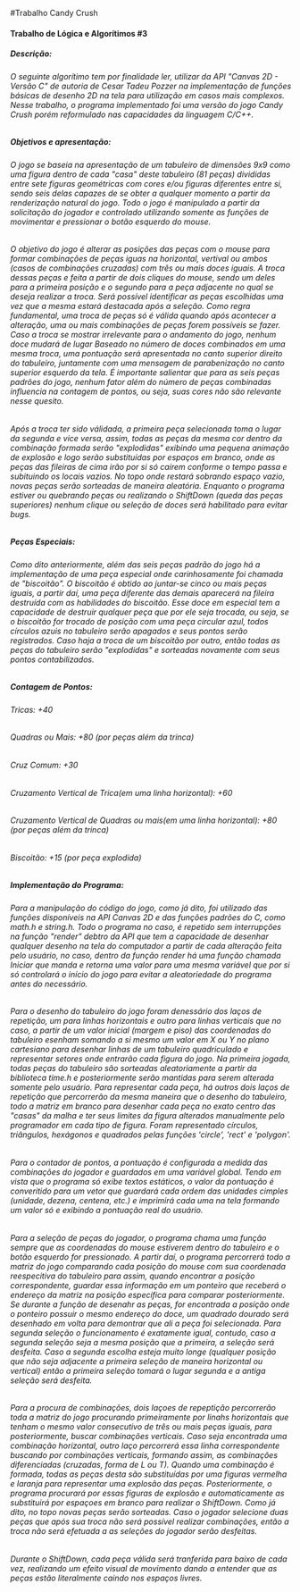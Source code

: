 #Trabalho Candy Crush
<h4>Trabalho de Lógica e Algorítimos #3 <h4>
<h5>Descrição: </h5>
	
<h6> O seguinte algorítimo tem por finalidade ler, utilizar da API "Canvas 2D - Versão C" de autoria de Cesar Tadeu Pozzer na implementação de funções básicas de desenho 2D na tela para utilização em casos mais complexos. Nesse trabalho, o programa implementado foi uma versão do jogo Candy Crush porém reformulado nas capacidades da linguagem C/C++. </h6>
	
<h5>Objetivos e apresentação:</h5>

<h6>	O jogo se baseia na apresentação de um tabuleiro de dimensões 9x9 como uma figura dentro de	cada "casa" deste tabuleiro (81 peças) divididas entre sete figuras geométricas com cores e/ou figuras diferentes entre si, sendo seis delas capazes de se obter a qualquer momento a partir da renderização natural do jogo. Todo o jogo é manipulado a partir da solicitação do jogador e controlado utilizando somente as funções de movimentar e pressionar o botão esquerdo do mouse.</h6>

<h6>O objetivo do jogo é alterar as posições das peças com o mouse para formar combinações de peças iguas na horizontal, vertival ou ambos (casos de combinações cruzadas) com três ou mais doces iguais. A troca	dessas peças e feita a partir de dois cliques do mouse, sendo um deles para a primeira posição e o segundo para a peça adjacente no qual se deseja realizar a troca. Será possível identificar as peças escolhidas uma vez que a mesma estará destacada após a seleção. Como regra fundamental, uma troca de peças só é válida quando após acontecer a alteração, uma ou mais combinações de peças forem possíveis se fazer. Caso a troca se mostrar irrelevante para o andamento do jogo, nenhum doce mudará de lugar Baseado no número de doces combinados em uma mesma troca, uma pontuação será apresentada no canto superior direito do tabuleiro, juntamente com uma mensagem de parabenização no canto superior esquerdo da tela. É importante salientar que para as seis peças padrões do jogo, nenhum fator além do número de peças combinadas influencia na contagem de pontos, ou seja, suas cores não são relevante nesse quesito.</h6>

<h6>Após a troca ter sido válidada, a primeira peça selecionada toma o lugar da segunda e vice versa, assim, todas as peças da mesma cor dentro da combinação formada serão "explodidas"  exibindo uma pequena animação de	explosão e logo serão substituídas por espaços em branco, onde as peças das fileiras de cima irão por si só	caírem conforme o tempo passa e subituindo os locais vazios. No topo onde restará sobrando espaço vazio, novas peças serão sorteadas de maneira aleatória. Enquanto o programa estiver ou quebrando peças ou realizando o ShiftDown (queda das peças superiores) nenhum clique ou seleção de doces será habilitado para evitar bugs.</h6>

<h5>Peças Especiais:</h5>

<h6>Como dito anteriormente, além das seis peças padrão do jogo há a implementação de uma peça especial onde carinhosamente foi chamada de "biscoitão". O biscoitão é obtido ao juntar-se cinco ou mais peças iguais, a partir daí, uma peça diferente das demais aparecerá na fileira destruída com as habilidades do biscoitão. Esse doce em especial tem a capacidade de destruir qualquer peça que por ele seja trocada, ou seja, se o biscoitão for trocado de posição com uma peça circular azul, todos círculos azuis no tabuleiro serão apagados e seus pontos serão registrados. Caso haja a troca de um biscoitão por outro, então todas as peças do tabuleiro serão "explodidas" e sorteadas novamente com seus pontos contabilizados.</h6>
  
<h5>Contagem de Pontos:</h5>
	
<h6>Tricas:                                   		                       	+40 </h6>
<h6>Quadras ou Mais:                                                 	+80 (por peças além da trinca)</h6>
<h6>Cruz Comum:                                                      	+30</h6>
<h6>Cruzamento Vertical de Trica(em uma linha horizontal):           	+60</h6>
<h6>Cruzamento Vertical de Quadras ou mais(em uma linha horizontal): 	+80 (por peças além da trinca)</h6>
<h6>Biscoitão:                                                       	+15 (por peça explodida) </h6>

<h5>Implementação do Programa:</h5>

<h6>Para a manipulação do código do jogo, como já dito, foi utilizado das funções disponíveis na API Canvas 2D e das funções padrões do C, como math.h e string.h. Todo o programa no caso, é repetido sem interrupções na função "render" debtro da API que tem a capacidade de desenhar qualquer desenho na tela do computador a partir de cada alteração feita pelo usuário, no caso, dentro da função render há uma função chamada Iniciar que manda e retorna uma valor para uma mesma variável que por si só controlará o início do jogo para evitar a aleatoriedade do programa antes do necessário. </h6>

<h6>Para o desenho do tabuleiro do jogo foram denessário dos laços de repetição, um para linhas horizontais e outro	para linhas verticais que no caso, a partir de um valor inicial (margem e piso) das coordenadas do tabuleiro esenham somando a si mesmo um valor em X ou Y no plano cartesiano para desenhar linhas de um tabuleiro quadriculado e representar setores onde entrarão cada figura do jogo. Na primeira jogada, todas peças do tabuleiro são sorteadas aleatoriamente a partir da biblioteca time.h e posteriormente serão mantidas para serem alterada somente pelo usuário. Para representar cada peça, há outros dois laços de repetição que percorrerão da mesma maneira que o desenho do tabuleiro, todo a matriz em branco para desenhar cada peça no exato centro das "casas" da malha e ter seus limites da figura alterados manualmente pelo programador em cada tipo de figura. Foram representado círculos, triângulos, hexágonos e quadrados pelas funções 'circle', 'rect' e 'polygon'.</h6>

<h6>Para o contador de pontos, a pontuação é configurada a medida das combinações do jogador e guardados em uma variável global. Tendo em vista que o programa só exibe textos estáticos, o valor da pontuação é converitido para um vetor que guardará cada ordem das unidades cimples (unidade, dezena, centena, etc.) e imprimirá cada uma na tela formando um valor só e exibindo a pontuação real do usuário.</h6>

<h6>Para a seleção de peças do jogador, o programa chama uma função sempre que as coordenadas do mouse estiverem dentro	do tabuleiro e o botão esquerdo for pressionado. A partir daí, o programa percorrerá todo a matriz do jogo comparando	cada posição do mouse com sua coordenada reespecitiva do tabuleiro para assim, quando encontrar a posição correspondente,	guardar essa informação em um ponteiro que receberá o endereço da matriz na posição específica para comparar posteriormente. Se durante a função de desenahr as peças, for encontrada a posíção onde o ponteiro possuir o mesmo endereço do doce, um	quadrado dourado será desenhado em volta para demontrar que ali a peça foi selecionada.	Para segunda seleção o funcionamento é exatamente igual, contudo, caso a segunda seleção seja a mesma posição que a primeira,	a seleção será desfeita. Caso a segunda escolha esteja muito longe (qualquer posição que não seja adjacente a primeira seleção de maneira horizontal ou vertical) então a primeira seleção tomará o lugar segunda e a antiga seleção será desfeita.</h6>
	
<h6>Para a procura de combinações, dois laçoes de repeptição percorrerão toda a matriz do jogo procurando primeiramente por	linahs horizontais que tenham o mesmo valor consecutivo de três ou mais peças iguais, para posteriormente, buscar combinações verticais. Caso seja encontrada uma combinação horizontal, outro laço percorrerá essa linha correspondente buscando por combinações verticais, formando assim, as combinações diferenciadas (cruzadas, forma de L ou T). Quando uma combinação é formada, todas as peças desta são substituídas por uma figuras vermelha e laranja para representar uma explosão das peças. Posteriormente, o programa procurará por essas figuras de explosão e automaticamente as substituirá por	espaçoes em branco para realizar o ShiftDown. Como já dito, no topo novas peças serão sorteadas. Caso o jogador selecione duas peças que após sua troca não será possível realizar combinações, então a troca não será efetuada a as seleções do jogador serão desfeitas.</h6>

<h6>Durante o ShiftDown, cada peça válida será tranferida para baixo de cada vez, realizando um efeito visual de movimento dando a entender que as peças estão literalmente caindo nos espaços livres.	</h6>


	  
